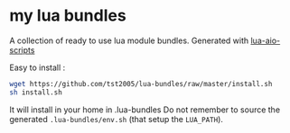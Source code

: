 # my lua bundles

A collection of ready to use lua module bundles.
Generated with [lua-aio-scripts](https://github.com/tst2005/lua-aio-scripts)

Easy to install :

```sh
wget https://github.com/tst2005/lua-bundles/raw/master/install.sh
sh install.sh
```

It will install in your home in .lua-bundles
Do not remember to source the generated `.lua-bundles/env.sh` (that setup the `LUA_PATH`).

